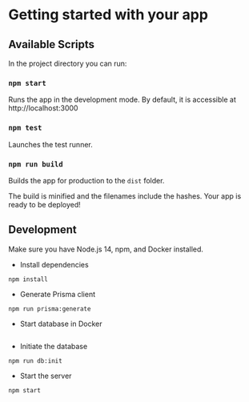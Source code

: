 # Getting started with your app

## Available Scripts

In the project directory you can run:

### `npm start`

Runs the app in the development mode.
By default, it is accessible at http://localhost:3000

### `npm test`

Launches the test runner.

### `npm run build`

Builds the app for production to the `dist` folder.

The build is minified and the filenames include the hashes.
Your app is ready to be deployed!

## Development

Make sure you have Node.js 14, npm, and Docker installed.

- Install dependencies

```
npm install
```

- Generate Prisma client

```
npm run prisma:generate
```

- Start database in Docker

```npm run docker:db
```

- Initiate the database

```
npm run db:init
```

- Start the server

```
npm start
```
